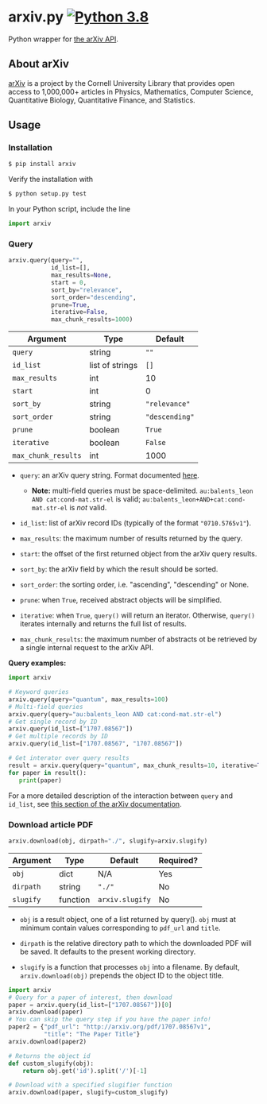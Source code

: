 # arxiv.py [![Python 3.8](https://img.shields.io/badge/python-3.8-blue.svg)](https://www.python.org/downloads/release/python-370/)

Python wrapper for [the arXiv API](http://arxiv.org/help/api/index).

## About arXiv

[arXiv](http://arxiv.org/) is a project by the Cornell University Library that provides open access to 1,000,000+ articles in Physics, Mathematics, Computer Science, Quantitative Biology, Quantitative Finance, and Statistics.

## Usage

### Installation

```bash
$ pip install arxiv
```

Verify the installation with

```bash
$ python setup.py test
```

In your Python script, include the line

```python
import arxiv
```

### Query

```python
arxiv.query(query="",
            id_list=[],
            max_results=None,
            start = 0,
            sort_by="relevance",
            sort_order="descending",
            prune=True,
            iterative=False,
            max_chunk_results=1000)
```

| **Argument**   | **Type**        | **Default**    |
|----------------|-----------------|----------------|
| `query`        | string          | `""`           |
| `id_list`      | list of strings | `[]`           |
| `max_results`  | int             | 10             |
| `start`        | int             | 0              |
| `sort_by`      | string          | `"relevance"`  |
| `sort_order`   | string          | `"descending"` |
| `prune`        | boolean         | `True`         |
| `iterative`    | boolean         | `False`        |
| `max_chunk_results` | int        | 1000           |

+ `query`: an arXiv query string. Format documented [here](https://arxiv.org/help/api/user-manual#Quickstart).
  + **Note:** multi-field queries must be space-delimited. `au:balents_leon AND cat:cond-mat.str-el` is valid; `au:balents_leon+AND+cat:cond-mat.str-el` is *not* valid.

+ `id_list`: list of arXiv record IDs (typically of the format `"0710.5765v1"`).

+ `max_results`: the maximum number of results returned by the query.

+ `start`: the offset of the first returned object from the arXiv query results.

+ `sort_by`: the arXiv field by which the result should be sorted.

+ `sort_order`: the sorting order, i.e. "ascending", "descending" or None.

+ `prune`: when `True`, received abstract objects will be simplified.

+ `iterative`: when `True`, `query()` will return an iterator. Otherwise, `query()` iterates internally and returns the full list of results.

+ `max_chunk_results`: the maximum number of abstracts ot be retrieved by a single internal request to the arXiv API.

**Query examples:**

```python
import arxiv

# Keyword queries
arxiv.query(query="quantum", max_results=100)
# Multi-field queries
arxiv.query(query="au:balents_leon AND cat:cond-mat.str-el")
# Get single record by ID
arxiv.query(id_list=["1707.08567"])
# Get multiple records by ID
arxiv.query(id_list=["1707.08567", "1707.08567"])

# Get interator over query results
result = arxiv.query(query="quantum", max_chunk_results=10, iterative=True)
for paper in result():
   print(paper)
```

For a more detailed description of the interaction between `query` and `id_list`, see [this section of the arXiv documentation](https://arxiv.org/help/api/user-manual#search_query_and_id_list).

### Download article PDF

```python
arxiv.download(obj, dirpath="./", slugify=arxiv.slugify)
```

| **Argument** | **Type** | **Default** | **Required?** |
|--------------|----------|-------------|---------------|
| `obj`        | dict     | N/A         | Yes           |
| `dirpath`    | string   | `"./"`      | No            |
| `slugify`    | function | `arxiv.slugify` | No        |

+ `obj` is a result object, one of a list returned by query(). `obj` must at minimum contain values corresponding to `pdf_url` and `title`.

+ `dirpath` is the relative directory path to which the downloaded PDF will be saved. It defaults to the present working directory.

+ `slugify` is a function that processes `obj` into a filename. By default, `arxiv.download(obj)` prepends the object ID to the object title.

```python
import arxiv
# Query for a paper of interest, then download
paper = arxiv.query(id_list=["1707.08567"])[0]
arxiv.download(paper)
# You can skip the query step if you have the paper info!
paper2 = {"pdf_url": "http://arxiv.org/pdf/1707.08567v1",
          "title": "The Paper Title"}
arxiv.download(paper2)

# Returns the object id
def custom_slugify(obj):
    return obj.get('id').split('/')[-1]

# Download with a specified slugifier function
arxiv.download(paper, slugify=custom_slugify)
```


